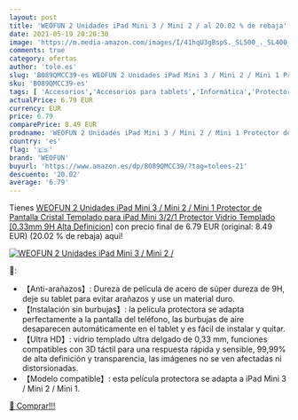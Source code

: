 ```yaml
---
layout: post
title: 'WEOFUN 2 Unidades iPad Mini 3 / Mini 2 / al 20.02 % de rebaja'
date: 2021-05-19 20:20:30
image: 'https://m.media-amazon.com/images/I/41hqU3gBspS._SL500_._SL400_.jpg'
comments: true
category: ofertas
author: 'tole.es'
slug: 'B089QMCC39-es WEOFUN 2 Unidades iPad Mini 3 / Mini 2 / Mini 1 Protector...'
sku: 'B089QMCC39-es'
tags: [ 'Accesorios','Accesorios para tablets','Informática','Protectores de pantalla para tablets','ipad','weofun', ]
actualPrice: 6.79 EUR
currency: EUR
price: 6.79
comparePrice: 8.49 EUR
prodname: 'WEOFUN 2 Unidades iPad Mini 3 / Mini 2 / Mini 1 Protector de Pantalla  Cristal Templado para iPad Mini 3/2/1 Protector Vidrio Templado [0.33mm  9H  Alta Definicion]'
country: 'es'
flag: '🇪🇸'
brand: 'WEOFUN'
buyurl: 'https://www.amazon.es/dp/B089QMCC39/?tag=tolees-21'
descuento: '20.02'
average: '6.79'
---
```


Tienes [WEOFUN 2 Unidades iPad Mini 3 / Mini 2 / Mini 1 Protector de Pantalla  Cristal Templado para iPad Mini 3/2/1 Protector Vidrio Templado [0.33mm  9H  Alta Definicion]](https://www.amazon.es/dp/B089QMCC39/?tag=tolees-21) con precio final de  6.79 EUR (original: 8.49 EUR) (20.02 %  de rebaja) aqui!

[![WEOFUN 2 Unidades iPad Mini 3 / Mini 2 /](https://m.media-amazon.com/images/I/41hqU3gBspS._SL500_._SL400_.jpg)](https://www.amazon.es/dp/B089QMCC39/?tag=tolees-21)

🔎:

- 【Anti-arañazos】: Dureza de película de acero de súper dureza de 9H, deje su tablet para evitar arañazos y use un material duro.
- 【Instalación sin burbujas】: la película protectora se adapta perfectamente a la pantalla del teléfono, las burbujas de aire desaparecen automáticamente en el tablet y es fácil de instalar y quitar.
- 【Ultra HD】: vidrio templado ultra delgado de 0,33 mm, funciones compatibles con 3D táctil para una respuesta rápida y sensible, 99,99% de alta definición y transparencia, las imágenes no se ven afectadas ni distorsionadas.
- 【Modelo compatible】: esta película protectora se adapta a iPad Mini 3 / Mini 2 / Mini 1.

[🛒 Comprar!!!](https://www.amazon.es/dp/B089QMCC39/?tag=tolees-21)
